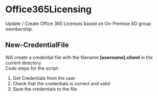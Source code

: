# Office365Licensing
Update / Create Office 365 Licenses based on On-Premise AD group membership.

## New-CredentialFile
Will create a credential file with the filename **[username].clixml** in the current directory.<br/>
Code steps for the script:
1.  Get Credentials from the user
2.  Check that the credentials is correct and valid
3.  Save the credentials to the file

